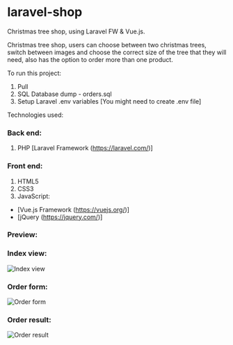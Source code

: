 # laravel-shop
Christmas tree shop, using Laravel FW &amp; Vue.js.

Christmas tree shop, users can choose between two christmas trees, switch between images and
choose the correct size of the tree that they will need, also has the option to order more than one product.

To run this project:

1. Pull
2. SQL Database dump - orders.sql
3. Setup Laravel .env variables [You might need to create .env file]

Technologies used:

### Back end:

1. PHP [Laravel Framework (https://laravel.com/)]

### Front end:

1. HTML5
2. CSS3
2. JavaScript:
  - [Vue.js Framework (https://vuejs.org/)]
  - [jQuery (https://jquery.com/)]
  
 ### Preview:
 
 ### Index view:
![Index view](https://i.ibb.co/fXG01X7/Screenshot-2021-02-06-Ziemassv-tku-egl-tes.jpg "Index view")
### Order form:
![Order form](https://i.ibb.co/dgv7VvR/Screenshot-2021-02-06-Ziemassv-tku-egl-tes.png "Order form")
### Order result:
![Order result](https://i.ibb.co/hFF3Tv3/Screenshot-2021-02-06-Ziemassv-tku-egl-tes-1.png "Order result")